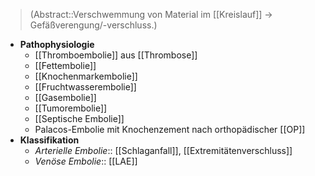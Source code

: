---
---
> (Abstract::Verschwemmung von Material im [[Kreislauf]] → Gefäßverengung/-verschluss.)
- **Pathophysiologie**
	- [[Thromboembolie]] aus [[Thrombose]]
	- [[Fettembolie]]
	- [[Knochenmarkembolie]]
	- [[Fruchtwasserembolie]]
	- [[Gasembolie]]
	- [[Tumorembolie]]
	- [[Septische Embolie]]
	- Palacos-Embolie mit Knochenzement nach orthopädischer [[OP]]
- **Klassifikation**
	- *Arterielle Embolie*:: [[Schlaganfall]], [[Extremitätenverschluss]]
	- *Venöse Embolie*:: [[LAE]]